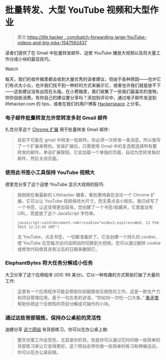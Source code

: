 # 批量转发、大型 YouTube 视频和大型作业

> 原文:[https://life hacker . com/batch-forwarding-large-YouTube-videos-and-big-jobs-1547592437](https://lifehacker.com/batch-forwarding-large-youtube-videos-and-big-jobs-1547592437)

读者们提供了在 Gmail 中批量转发邮件、迫使 YouTube 播放大视频以及将大量工作分成小块的最佳技巧。

Watch

每天，我们的收件箱里都会收到大量优秀的读者建议，但由于各种原因——也许它们有点太小众，也许我们找不到一种好的方式来展示它，或者也许我们就是放不下——这些建议没有出现在头版。在小费箱里，我们收集了一些我们最喜欢的食物，供你自助消费。有你自己的建议要分享吗？添加到评论中，通过电子邮件发送到 lifehacker.com 的 tips，或者在我们的用户博客 [Hackerspace](http://hackerspace.lifehacker.com) 上分享。

### 电子邮件批量转发允许您转发多封 Gmail 邮件

扎克分享这个 [Chrome 扩展](https://chrome.google.com/webstore/detail/email-batch-forward/jpbhoabpajelpefegfdkjdihahhdhbcd) 用于批量转发 Gmail 邮件:

> 目前不可能在 gmail 中转发一批邮件。你必须一次转发一条消息。所以我写了一个扩展来帮你。安装扩展后，只需使用 Gmail 中的复选框选择所有要转发的邮件。单击扩展按钮，它会加载一个单独的页面，自动为您转发每封邮件，然后关闭页面。

### 使用此书签小工具保持 YouTube 视频大

德里克分享了这个迫使 YouTube 显示大视频的技巧:

> 我刚刚在看最新的 Lifehacker 播客，看到惠特森在谈论一个 Chrome 扩展，它可以让 YouTube 视频保持大尺寸，而无需点击小矩形。我已经写了一个书签，让这变得更加容易。您创建了一个书签/收藏夹，它里面没有 URL，而是放了这个 JavaScript 字符串。
> 
> `javascript:void(document.<wbr>cookie="wide=1;expires=Wed, 12 Feb 2015 12:23:45 GMT")`
> 
> 去 YouTube，点击书签，一切都准备好了。它会创建一个持久的 cookie，使 YouTube 在您每次访问该网站时切换到大视频。您可以通过删除 cookie 或修改代码使其具有过去的日期来撤销它。

### ElephantBytes 将大任务分解成小任务

大卫分享了这个应用程序 (iOS: 99 美分)，它以一种有趣的方式帮助打破了大量的工作:

> 这里有一个应用程序可能会帮助你驯服那些压倒性的工作。这是一款生产力和项目管理应用，基于一句古老的谚语，“你如何一次吃一口大象。” [象牙塔](http://elephantbites.co/) 帮助你把这个压倒性的项目分解成可操作的小块。

### 通过这些背部锻炼，保持办公桌前的灵活性

迪娜分享 [这个网站](http://exercises4back.com/) 有背部练习，你可以在办公桌上做:

> 整天伏案工作会受伤，尤其是你的背。但是你可以通过花时间做一些简单的背部练习来让它变得更好。这个网站会带你做一些简单的练习和伸展运动，你可以在办公桌前做。